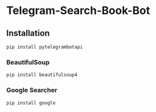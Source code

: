 # Telegram-Search-Book-Bot
## Installation 
```pip install pytelegrambotapi ```
### BeautifulSoup
``` pip install beautifulsoup4 ```
### Google Searcher
``` pip install google ```
